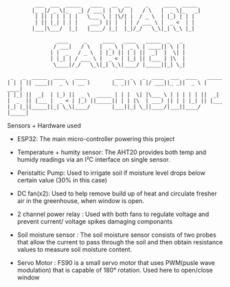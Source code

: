 
             ___  ___  _____   ____   __  __     _     ____  _____ 
            |_ _|/ _ \|_   _| / ___| |  \/  |   / \   |  _ \|_   _|
             | || | | | | |   \___ \ | |\/| |  / _ \  | |_) | | |  
             | || |_| | | |    ___) || |  | | / ___ \ |  _ <  | |  
            |___|\___/  |_|   |____/ |_|  |_|/_/   \_\|_| \_\ |_|  
                                                                   
                    ____     _     ____   ____   _____  _   _ 
                   / ___|   / \   |  _ \ |  _ \ | ____|| \ | |
                  | |  _   / _ \  | |_) || | | ||  _|  |  \| |
                  | |_| | / ___ \ |  _ < | |_| || |___ | |\  |
                   \____|/_/   \_\|_| \_\|____/ |_____||_| \_|
                                                              
     _   _  _____  ____   ____         ___  _   _  ____  ___  ____   _____ 
    | | | || ____||  _ \ | __ )       |_ _|| \ | |/ ___||_ _||  _ \ | ____|
    | |_| ||  _|  | |_) ||  _ \  _____ | | |  \| |\___ \ | | | | | ||  _|  
    |  _  || |___ |  _ < | |_) ||_____|| | | |\  | ___) || | | |_| || |___ 
    |_| |_||_____||_| \_\|____/       |___||_| \_||____/|___||____/ |_____|
     






























Sensors + Hardware used

- ESP32:
    The main micro-controller powering this project

- Temperature + humity sensor:
    The AHT20 provides both temp and humidy readings via an I²C interface on single sensor.

- Peristaltic Pump:
    Used to irrigate soil if moisture level drops below certain value (30% in this case)

- DC fan(x2):
    Used to help remove build up of heat and circulate fresher air in the greenhouse, when window is open. 

- 2 channel power relay :
    Used with both fans to regulate voltage and prevent current/ voltage spikes damaging componants

- Soil moisture sensor :
    The soil moisture sensor consists of two probes that allow the current to pass through the soil and then obtain resistance
    values to measure soil moisture content.

- Servo Motor : 
    FS90 is a small servo motor that uses PWM(pusle wave modulation) that is capable of 180° rotation. Used here to open/close window 



